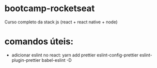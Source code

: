 # bootcamp-rocketseat

Curso completo da stack js (react + react native + node)

# comandos úteis:

- adicionar eslint no react: yarn add prettier eslint-config-prettier eslint-plugin-prettier babel-eslint -D
